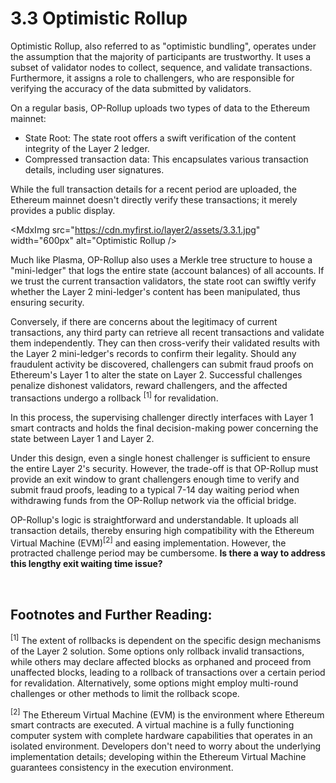 # 3.3 Optimistic Rollup

Optimistic Rollup, also referred to as "optimistic bundling", operates under the assumption that the majority of participants are trustworthy. It uses a subset of validator nodes to collect, sequence, and validate transactions. Furthermore, it assigns a role to challengers, who are responsible for verifying the accuracy of the data submitted by validators.

On a regular basis, OP-Rollup uploads two types of data to the Ethereum mainnet:

- State Root: The state root offers a swift verification of the content integrity of the Layer 2 ledger.
- Compressed transaction data: This encapsulates various transaction details, including user signatures.

While the full transaction details for a recent period are uploaded, the Ethereum mainnet doesn't directly verify these transactions; it merely provides a public display.

<MdxImg src="https://cdn.myfirst.io/layer2/assets/3.3.1.jpg" width="600px" alt="Optimistic Rollup />

Much like Plasma, OP-Rollup also uses a Merkle tree structure to house a "mini-ledger" that logs the entire state (account balances) of all accounts. If we trust the current transaction validators, the state root can swiftly verify whether the Layer 2 mini-ledger's content has been manipulated, thus ensuring security.

Conversely, if there are concerns about the legitimacy of current transactions, any third party can retrieve all recent transactions and validate them independently. They can then cross-verify their validated results with the Layer 2 mini-ledger's records to confirm their legality. Should any fraudulent activity be discovered, challengers can submit fraud proofs on Ethereum's Layer 1 to alter the state on Layer 2. Successful challenges penalize dishonest validators, reward challengers, and the affected transactions undergo a rollback <sup>[1]</sup> for revalidation.

In this process, the supervising challenger directly interfaces with Layer 1 smart contracts and holds the final decision-making power concerning the state between Layer 1 and Layer 2.

<MdxImg src="https://cdn.myfirst.io/layer2/assets/3.3.2.gif" width="600px" alt="OP-Rollup Chain.gif" />

Under this design, even a single honest challenger is sufficient to ensure the entire Layer 2's security. However, the trade-off is that OP-Rollup must provide an exit window to grant challengers enough time to verify and submit fraud proofs, leading to a typical 7-14 day waiting period when withdrawing funds from the OP-Rollup network via the official bridge.

OP-Rollup's logic is straightforward and understandable. It uploads all transaction details, thereby ensuring high compatibility with the Ethereum Virtual Machine (EVM)<sup>[2]</sup> and easing implementation. However, the protracted challenge period may be cumbersome. **Is there a way to address this lengthy exit waiting time issue?**

&nbsp;

## Footnotes and Further Reading:

<sup>[1]</sup> The extent of rollbacks is dependent on the specific design mechanisms of the Layer 2 solution. Some options only rollback invalid transactions, while others may declare affected blocks as orphaned and proceed from unaffected blocks, leading to a rollback of transactions over a certain period for revalidation. Alternatively, some options might employ multi-round challenges or other methods to limit the rollback scope.

<sup>[2]</sup> The Ethereum Virtual Machine (EVM) is the environment where Ethereum smart contracts are executed. A virtual machine is a fully functioning computer system with complete hardware capabilities that operates in an isolated environment. Developers don't need to worry about the underlying implementation details; developing within the Ethereum Virtual Machine guarantees consistency in the execution environment.

<GithubAvatar owner='lxdao-official' repo='myfirstlayer2-frontend' path='mdx/en/3.3-optimistic-rollup.md' />

<EditChapter url='https://github.com/lxdao-official/myfirstlayer2-frontend/blob/main/mdx/en/3.3-optimistic-rollup.md' />
